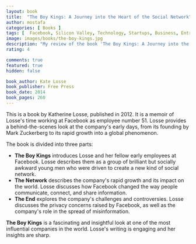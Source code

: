 ```yaml
---
layout: book
title:  "The Boy Kings: A Journey into the Heart of the Social Network"
author: mostafa
categories: [ Books ]
tags: [  Facebook, Silicon Valley, Technology, Startups, Business, Entrepreneurship, Memoir, History, Social media]
image: images/books/the-boy-kings.jpg
description: "My review of the book 'The Boy Kings: A Journey into the Heart of the Social Network', by 'Kate Losse'"
rating: 4

comments: true
featured: true
hidden: false

book_author: Kate Losse
book_publisher: Free Press
book_date: 2014
book_pages: 260 
---
```


This is a book by Katherine Losse, published in 2012. It is a memoir of Losse's time working at Facebook as employee number 51. Losse provides a behind-the-scenes look at the company's early days, from its founding by Mark Zuckerberg to its rapid growth into a global phenomenon.

The book is divided into three parts: 

- **The Boy Kings** introduces Losse and her fellow early employees at Facebook. Losse describes them as a group of brilliant but socially awkward young men who were driven to create a new kind of social network. 
- **The Network** describes the company's rapid growth and its impact on the world. Losse discusses how Facebook changed the way people communicate, connect, and share information. 
- **The End** explores the company's challenges and controversies. Losse discusses the privacy concerns raised by Facebook, as well as the company's role in the spread of misinformation.

**The Boy Kings** is a fascinating and insightful look at one of the most influential companies in the world. Losse's writing is engaging and her insights are sharp.
